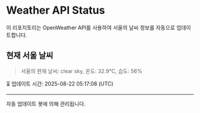 
# Weather API Status

이 리포지토리는 OpenWeather API를 사용하여 서울의 날씨 정보를 자동으로 업데이트합니다.

## 현재 서울 날씨
> 서울의 현재 날씨: clear sky, 온도: 32.9°C, 습도: 56%

⏳ 업데이트 시간: 2025-08-22 05:17:08 (UTC)

---
자동 업데이트 봇에 의해 관리됩니다.
